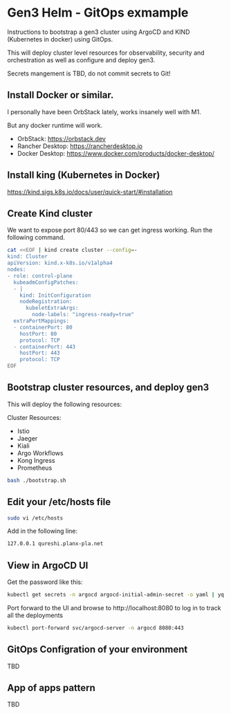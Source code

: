 # Gen3 Helm - GitOps exmample

Instructions to bootstrap a gen3 cluster using ArgoCD and KIND (Kubernetes in docker) using GitOps. 

This will deploy cluster level resources for observability, security and orchestration as well as configure and deploy gen3. 

Secrets mangement is TBD, do not commit secrets to Git! 

## Install Docker or similar. 

I personally have been OrbStack lately, works insanely well with M1. 

But any docker runtime will work. 

- OrbStack: https://orbstack.dev 
- Rancher Desktop: https://rancherdesktop.io
- Docker Desktop: https://www.docker.com/products/docker-desktop/


## Install king (Kubernetes in Docker)

https://kind.sigs.k8s.io/docs/user/quick-start/#installation

## Create Kind cluster

We want to expose port 80/443 so we can get ingress working. Run the following command.

```bash
cat <<EOF | kind create cluster --config=-
kind: Cluster
apiVersion: kind.x-k8s.io/v1alpha4
nodes:
- role: control-plane
  kubeadmConfigPatches:
  - |
    kind: InitConfiguration
    nodeRegistration:
      kubeletExtraArgs:
        node-labels: "ingress-ready=true"
  extraPortMappings:
  - containerPort: 80
    hostPort: 80
    protocol: TCP
  - containerPort: 443
    hostPort: 443
    protocol: TCP
EOF
```

## Bootstrap cluster resources, and deploy gen3 

This will deploy the following resources: 

Cluster Resources:
- Istio
- Jaeger
- Kiali
- Argo Workflows
- Kong Ingress
- Prometheus


```bash
bash ./bootstrap.sh
```

## Edit your /etc/hosts file

```bash
sudo vi /etc/hosts
```

Add in the following line: 

```bash
127.0.0.1 qureshi.planx-pla.net
```


## View in ArgoCD UI

Get the password like this: 

```bash
kubectl get secrets -n argocd argocd-initial-admin-secret -o yaml | yq -r .data.password | base64 -d | xargs echo
```

Port forward to the UI and browse to http://localhost:8080 to log in to track all the deployments

```bash
kubectl port-forward svc/argocd-server -n argocd 8080:443
```

## GitOps Configration of your environment

TBD

## App of apps pattern

TBD